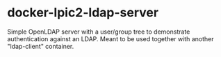 # docker-lpic2-ldap-server

Simple OpenLDAP server with a user/group tree to demonstrate authentication against an LDAP.
Meant to be used together with another "ldap-client" container.
